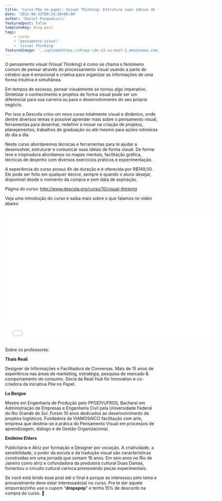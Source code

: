 ```yaml
---
title: 'Curso Põe no papel: Visual Thinking: Estruture suas ideias de forma visual'
date: '2015-08-31T09:19:30+00:00'
author: 'Daniel Pasqualucci'
featuredpost: false
templateKey: blog-post
tags:
    - curso
    - 'pensamento visual'
    - 'visual thinking'
featuredimage: '../uploadshttps://drops-cdn.s3.sa-east-1.amazonaws.com/drops-new/wp-content/uploads/2015/08/31091930/pnp.001-1-150x150.png'
---
```

O pensamento visual (Visual Thinking) é como se chama o fenômeno comum de pensar através do processamento visual usando a parte do cérebro que é emocional e criativa para organizar as informações de uma forma intuitiva e simultânea.

Em tempos de excesso, pensar visualmente se tornou algo imperativo. Sintetizar o conhecimento e projetos de forma visual pode ser um diferencial para sua carreira ou para o desenvolvimento do seu próprio negócio.

Por isso a Descola criou um novo curso totalmente visual e dinâmico, onde dentre diversos temas é possível aprender mais sobre o pensamento visual, ferramentas para desenhar, redefinir e inovar na criação de projetos, planejamentos, trabalhos de graduação ou até mesmo para ações rotineiras do dia a dia.

Neste curso abordaremos técnicas e ferramentas para te ajudar a desenvolver, estruturar e comunicar suas ideias de forma visual. De forma leve e inspiradora abordamos os mapas mentais, facilitação gráfica, técnicas de desenho com diversos exercícios práticos e experimentação.

A experiência do curso possui 4h de duração e é oferecida por R$149,00. Ele pode ser feito em qualquer device, sempre e quando o aluno desejar, disponível desde o momento da compra e sem data de expiração.

Página do curso: <http://www.descola.org/curso/10/visual-thinking>

Veja uma introdução do curso e saiba mais sobre o que falamos no video abaixo

<iframe allowfullscreen="allowfullscreen" frameborder="0" height="436" id="viddler-9ff27a1c" loading="lazy" scrolling="no" src="//www.viddler.com/embed/9ff27a1c/?f=1&player=full&secret=14671846&make_responsive=0&nologo=1&hd=1" width="701"></iframe>

Sobre os professores:

**Thais Reali**

Designer de Informações e Facilitadora de Conversas. Mais de 15 anos de experiência nas áreas de marketing, estratégia, pesquisa de mercado &amp; comportamento de consumo. Sócia da Reali Hub for Innovation e co-criadora da iniciativa Põe no Papel.

**Lu Bergue**

Mestre em Engenharia de Produção pelo PPGEP/UFRGS, Bacharel em Administração de Empresas e Engenheira Civil pela Universidade Federal do Rio Grande do Sul. Foram 10 anos dedicados ao desenvolvimento de projetos logísticos. Fundadora da VIAMOSAICO facilitação com arte, empresa que destina-se à prática do Pensamento Visual em processos de aprendizagem, diálogo e de Gestão Organizacional.

**Emileine Ehlers**

Publicitária e Atriz por formação e Designer por vocação. A criatividade, a sensibilidade, o poder da escuta e da tradução visual são características construídas em uma jornada que somam 16 anos. Em seis anos no Rio de Janeiro como atriz e cofundadora da produtora cultural Duas Damas, fomentou o circuito cultural carioca promovendo peças experimentais.

Se você está lendo esse post até o final é porque se interessou pelo tema e provavelmente deve estar interessado(a) no curso. Pra te dar aquele empurrãozinho use o cupom “**dropspnp**” e tenha 15% de desconto na compra do curso. 🙂